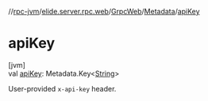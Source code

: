//[rpc-jvm](../../../../index.md)/[elide.server.rpc.web](../../index.md)/[GrpcWeb](../index.md)/[Metadata](index.md)/[apiKey](api-key.md)

# apiKey

[jvm]\
val [apiKey](api-key.md): Metadata.Key&lt;[String](https://kotlinlang.org/api/latest/jvm/stdlib/kotlin/-string/index.html)&gt;

User-provided `x-api-key` header.
